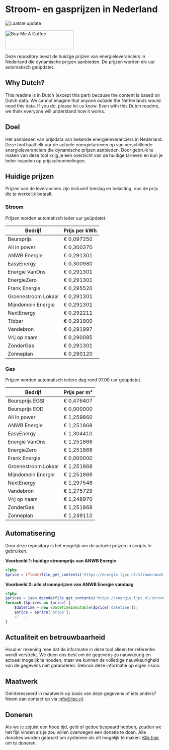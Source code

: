 # Stroom- en gasprijzen in Nederland

![Laatste update](https://img.shields.io/badge/laatste%20update-2023--10--17%2015%3A00%20CET-brightgreen)

<a href="https://www.buymeacoffee.com/Lars-" target="_blank"><img src="https://cdn.buymeacoffee.com/buttons/v2/default-orange.png" alt="Buy Me A Coffee" height="60" style="height: 60px !important;width: 217px !important;" ></a>

Deze repository bevat de huidige prijzen van energieleveranciers in Nederland die dynamische prijzen aanbieden. De prijzen worden elk uur automatisch geüpdatet.

## Why Dutch?

This readme is in Dutch (except this part) because the content is based on Dutch data. We cannot imagine that anyone outside the Netherlands would need this data. If you do, please let us know. Even with this Dutch readme, we think
everyone will understand how it works.

## Doel

Het aanbieden van prijsdata van bekende energieleveranciers in Nederland. Deze tool haalt elk uur de actuele energietarieven op van verschillende energieleveranciers die dynamische prijzen aanbieden. Door gebruik te maken van deze tool
krijg je een overzicht van de huidige tarieven en kun je beter inspelen op prijsschommelingen.

## Huidige prijzen

Prijzen van de leveranciers zijn inclusief toeslag en belasting, dus de prijs die je werkelijk betaalt.

### Stroom

Prijzen worden automatisch ieder uur geüpdatet.

 Bedrijf | Prijs per kWh 
---------|---------------
Beursprijs | € 0,097250
All in power | € 0,300370
ANWB Energie | € 0,291301
EasyEnergy | € 0,300980
Energie VanOns | € 0,291301
EnergieZero | € 0,291301
Frank Energie | € 0,295520
Groenestroom Lokaal | € 0,291301
Mijndomein Energie | € 0,291301
NextEnergy | € 0,292211
Tibber | € 0,291900
Vandebron | € 0,291997
Vrij op naam | € 0,290085
ZonderGas | € 0,291301
Zonneplan | € 0,290120


### Gas

Prijzen worden automatisch iedere dag rond 07.00 uur geüpdatet.

 Bedrijf | Prijs per m³ 
---------|--------------
Beursprijs EGSI | € 0,476407
Beursprijs EOD | € 0,000000
All in power | € 1,259860
ANWB Energie | € 1,251868
EasyEnergy | € 1,304410
Energie VanOns | € 1,251868
EnergieZero | € 1,251868
Frank Energie | € 0,000000
Groenestroom Lokaal | € 1,251868
Mijndomein Energie | € 1,251868
NextEnergy | € 1,297548
Vandebron | € 1,275729
Vrij op naam | € 1,248970
ZonderGas | € 1,251868
Zonneplan | € 1,249110


## Automatisering

Door deze repository is het mogelijk om de actuele prijzen in scripts te gebruiken.

**Voorbeeld 1: huidige stroomprijs van ANWB Energie**

```php
<?php
$price = (float)file_get_contents('https://energie.ljpc.nl/stroom/anwb-energie-nu.txt');

```

**Voorbeeld 2: alle stroomprijzen van ANWB Energie vandaag**

```php
<?php
$prices = json_decode(file_get_contents('https://energie.ljpc.nl/stroom/all-in-power-vandaag.json'),true);
foreach ($prices as $price) {
    $dateTime = new \DateTimeImmutable($price['datetime']);
    $price = $price['price'];
    // ...
}
```

## Actualiteit en betrouwbaarheid

Houd er rekening mee dat de informatie in deze tool alleen ter referentie wordt verstrekt. We doen ons best om de gegevens zo nauwkeurig en actueel mogelijk te houden, maar we kunnen de volledige nauwkeurigheid van de gegevens niet
garanderen. Gebruik deze informatie op eigen risico.

## Maatwerk

Geïnteresseerd in maatwerk op basis van deze gegevens of iets anders? Neem dan contact op
via [info@ljpc.nl](mailto:info@ljpc.nl?subject=Energie%20prijzen).

## Doneren

Als we je zojuist een hoop tijd, geld of gedoe bespaard hebben, zouden we het fijn vinden als je zou willen overwegen een
donatie te doen. Alle donaties worden gebruikt om systemen als dit mogelijk te
maken. [Klik hier](https://www.buymeacoffee.com/Lars-) om te doneren.
